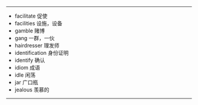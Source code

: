 
---
- facilitate 促使
- facilities 设施，设备
- gamble 赌博
- gang 一群，一伙
- hairdresser 理发师
- identification 身份证明
- identify 确认
- idiom 成语
- idle 闲荡
- jar 广口瓶
- jealous 羡慕的
---
